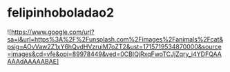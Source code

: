 # felipinhoboladao2 
![https://www.google.com/url?sa=i&url=https%3A%2F%2Funsplash.com%2Fimages%2Fanimals%2Fcat&psig=AOvVaw2Z1xY6hQvdHVzruiM7oZT2&ust=1715719534870000&source=images&cd=vfe&opi=89978449&ved=0CBIQjRxqFwoTCJjZqry_i4YDFQAAAAAdAAAAABAE] 
